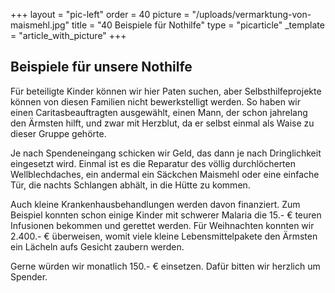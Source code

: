 +++
layout = "pic-left"
order = 40
picture = "/uploads/vermarktung-von-maismehl.jpg"
title = "40 Beispiele für Nothilfe"
type = "picarticle"
_template = "article_with_picture"
+++

## Beispiele für unsere Nothilfe

Für beteiligte Kinder können wir hier Paten suchen, aber Selbsthilfeprojekte können von diesen Familien nicht bewerkstelligt werden. So haben wir einen Caritasbeauftragten ausgewählt, einen Mann, der schon jahrelang den Ärmsten hilft, und zwar mit Herzblut, da er selbst einmal als Waise zu dieser Gruppe gehörte. 

Je nach Spendeneingang schicken wir Geld, das dann je nach Dringlichkeit eingesetzt wird. Einmal ist es die Reparatur des völlig durchlöcherten Wellblechdaches, ein andermal ein Säckchen Maismehl oder eine einfache Tür, die nachts Schlangen abhält, in die Hütte zu kommen. 

Auch kleine Krankenhausbehandlungen werden davon finanziert. Zum Beispiel konnten schon einige Kinder mit schwerer Malaria die 15.- € teuren Infusionen bekommen und gerettet werden. Für Weihnachten konnten wir 2.400.- € überweisen, womit viele kleine Lebensmittelpakete den Ärmsten ein Lächeln aufs Gesicht zaubern werden. 

Gerne würden wir monatlich 150.- € einsetzen. Dafür bitten wir herzlich um Spender.
